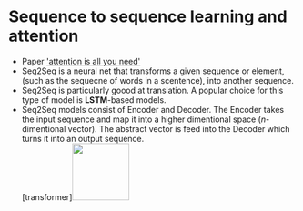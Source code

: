 # Sequence to sequence learning and attention #
* Paper ['attention is all you need'](https://papers.nips.cc/paper/2017/file/3f5ee243547dee91fbd053c1c4a845aa-Paper.pdf)  
* Seq2Seq is a neural net that transforms a given sequence or element, (such as the sequecne of words in a scentence), into another sequence.  
* Seq2Seq is particularly goood at  translation. A popular choice for this type of model is __LSTM__-based models.
* Seq2Seq models consist of Encoder and Decoder. The Encoder takes the input sequence and map it into a higher dimentional space (_n_-dimentional vector). The abstract vector is feed into the Decoder which turns it into an output sequence.  
[transformer]<img src="https://miro.medium.com/max/2880/1*BHzGVskWGS_3jEcYYi6miQ.png" width="100">



